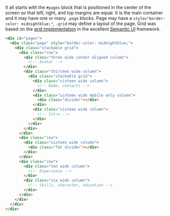 It all starts with the `#pages` block that is positioned in the center of the screen so that left, right, and top margins are equal. It is the main container and it may have one or many `.page` blocks. Page may have a `style="border-color: midnightblue;"`, `.grid` may define a layout of the page. Grid was based on the [grid implementation](https://cdn.jsdelivr.net/npm/semantic-ui@2.4.2/dist/components/grid.css) in the excellent [Semantic UI](https://semantic-ui.com) framework.

``` html
<div id="pages">
  <div class="page" style="border-color: midnightblue;">
    <div class="stackable grid">
      <div class="row">
        <div class="three wide center aligned column">
          <!-- Avatar -->
        </div>
        <div class="thirteen wide column">
          <div class="stackable grid">
            <div class="sixteen wide column">
              <!-- Name, contacts -->
            </div>
            <div class="sixteen wide mobile only column">
              <div class="divider"></div>
            </div>
            <div class="sixteen wide column">
              <!-- Intro -->
            </div>
          </div>
        </div>
      </div>
      <div class="row">
        <div class="sixteen wide column">
          <div class="fat divider"></div>
        </div>
      </div>
      <div class="row">
        <div class="ten wide column">
          <!-- Experience -->
        </div>
        <div class="six wide column">
          <!-- Skills, character, education -->
        </div>
      </div>
    </div>
  </div>
</div>
```